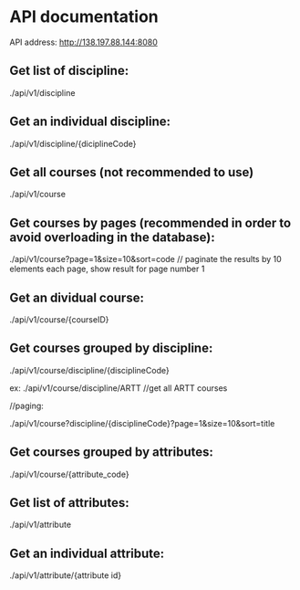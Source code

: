 # API documentation

API address: http://138.197.88.144:8080


## Get list of discipline:

./api/v1/discipline

## Get an individual discipline:

./api/v1/discipline/{diciplineCode}

## Get all courses (not recommended to use)

./api/v1/course

## Get courses by pages (recommended in order to avoid overloading in the database):

./api/v1/course?page=1&size=10&sort=code // paginate the results by 10 elements each page, show result for page number 1

## Get an dividual course:

./api/v1/course/{courseID}

## Get courses grouped by discipline:

./api/v1/course/discipline/{disciplineCode}

ex: ./api/v1/course/discipline/ARTT  //get all ARTT courses

//paging:

./api/v1/course?discipline/{disciplineCode}?page=1&size=10&sort=title



## Get courses grouped by attributes:

./api/v1/course/{attribute_code}

## Get list of attributes:

./api/v1/attribute

## Get an individual attribute:

./api/v1/attribute/{attribute id}
